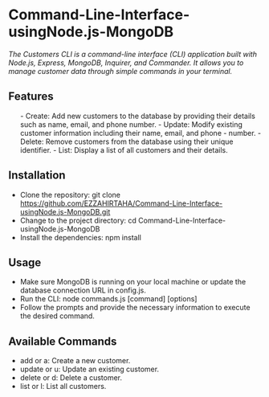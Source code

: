 # Command-Line-Interface-usingNode.js-MongoDB

<i>The Customers CLI is a command-line interface (CLI) application built with Node.js, Express, MongoDB, Inquirer, and Commander. It allows you to manage customer data through simple commands in your terminal.</i>


## Features

<ul>
- Create: Add new customers to the database by providing their details such as name, email, and phone number.
- Update: Modify existing customer information including their name, email, and phone - number.
- Delete: Remove customers from the database using their unique identifier.
- List: Display a list of all customers and their details.
</ul>

## Installation

- Clone the repository: git clone https://github.com/EZZAHIRTAHA/Command-Line-Interface-usingNode.js-MongoDB.git
- Change to the project directory: cd Command-Line-Interface-usingNode.js-MongoDB
- Install the dependencies: npm install

## Usage

- Make sure MongoDB is running on your local machine or update the database connection URL in config.js.
- Run the CLI: node commands.js [command] [options]
- Follow the prompts and provide the necessary information to execute the desired command.

## Available Commands

- add or a: Create a new customer.
- update or u: Update an existing customer.
- delete or d: Delete a customer.
- list or l: List all customers.